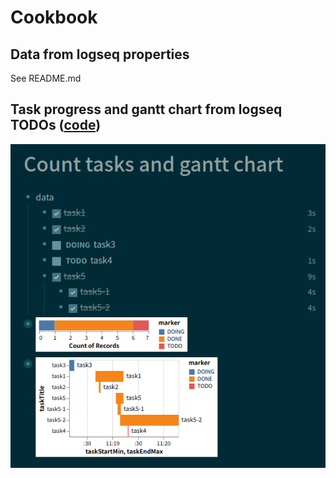 # Cookbook

## Data from logseq properties

See README.md

## Task progress and gantt chart from logseq TODOs ([code](./tasks.md))

![tasks_screenshot.png](tasks_screenshot.png)
